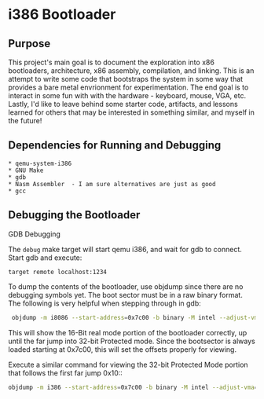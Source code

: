# i386 Bootloader #

## Purpose ##
This project's main goal is to document the exploration into x86 bootloaders, architecture, x86 assembly, compilation, and linking. 
This is an attempt to write some code that bootstraps the system in some way that provides a bare metal envrionment for experimentation. The end goal is to interact in some fun with with the hardware - keyboard, mouse, VGA, etc. Lastly, I'd like to leave behind some starter code, artifacts, and lessons learned for others that may be interested in something similar, and myself in the future! 


## Dependencies for Running and Debugging ## 
    * qemu-system-i386
    * GNU Make
    * gdb 
    * Nasm Assembler  - I am sure alternatives are just as good
    * gcc

## Debugging the Bootloader

GDB Debugging

The `debug` make target will start qemu i386, and wait for gdb to connect. Start gdb and execute:
```
target remote localhost:1234
```

To dump the contents of the bootloader, use objdump since there are no debugging symbols yet. The boot sector must be in a raw binary format. The following is very helpful when stepping through in gdb:

```bash
 objdump -m i8086 --start-address=0x7c00 -b binary -M intel --adjust-vma=0x7c00 -D disk.img
 ```

This will show the 16-Bit real mode portion of the bootloader correctly, up until the far jump into 32-bit Protected mode.
Since the bootsector is always loaded starting at 0x7c00, this will set the offsets properly for viewing.

Execute a similar command for viewing the 32-bit Protected Mode portion that follows the first far jump 0x10:<offset>:

 ```bash
 objdump -m i386 --start-address=0x7c00 -b binary -M intel --adjust-vma=0x7c00 -D disk.img
 ```


 

